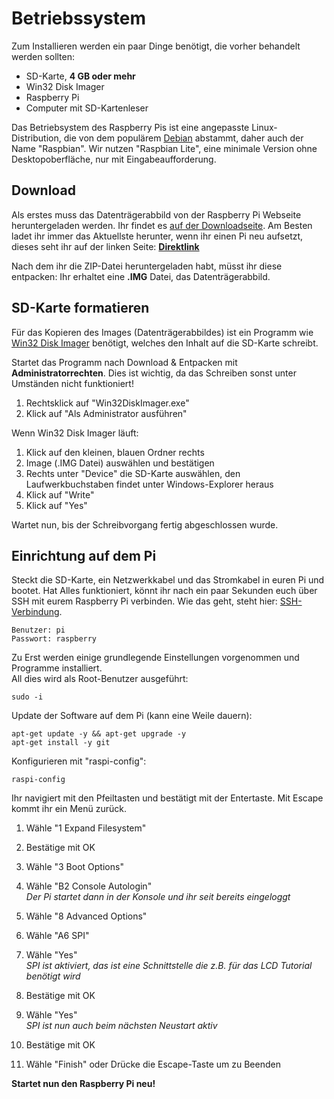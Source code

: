 # Betriebssystem

Zum Installieren werden ein paar Dinge benötigt, die vorher behandelt werden
sollten:

* SD-Karte, __4 GB oder mehr__
* Win32 Disk Imager
* Raspberry Pi
* Computer mit SD-Kartenleser

Das Betriebsystem des Raspberry Pis ist eine angepasste Linux-Distribution, die von dem
populärem [Debian](https://www.debian.org) abstammt, daher auch der Name "Raspbian".
Wir nutzen "Raspbian Lite", eine minimale Version ohne Desktopoberfläche, nur mit
Eingabeaufforderung.

## Download

Als erstes muss das Datenträgerabbild von der Raspberry Pi Webseite heruntergeladen werden.
Ihr findet es [auf der Downloadseite](https://www.raspberrypi.org/downloads/raspbian/).
Am Besten ladet ihr immer das Aktuellste herunter, wenn ihr einen Pi neu aufsetzt, dieses
seht ihr auf der linken Seite:
__[Direktlink](https://downloads.raspberrypi.org/raspbian_lite_latest)__

Nach dem ihr die ZIP-Datei heruntergeladen habt, müsst ihr diese entpacken: Ihr erhaltet
eine __.IMG__ Datei, das Datenträgerabbild.

## SD-Karte formatieren

Für das Kopieren des Images (Datenträgerabbildes) ist ein Programm wie
[Win32 Disk Imager](http://sourceforge.net/projects/win32diskimager/files/Archive/Win32DiskImager-0.9.5-binary.zip/download)
benötigt, welches den Inhalt auf die SD-Karte schreibt.

Startet das Programm nach Download & Entpacken mit __Administratorrechten__. Dies ist
wichtig, da das Schreiben sonst unter Umständen nicht funktioniert!

1. Rechtsklick auf "Win32DiskImager.exe"
2. Klick auf "Als Administrator ausführen"

Wenn Win32 Disk Imager läuft:

1. Klick auf den kleinen, blauen Ordner rechts
2. Image (.IMG Datei) auswählen und bestätigen
3. Rechts unter "Device" die SD-Karte auswählen,
   den Laufwerkbuchstaben findet unter Windows-Explorer heraus
4. Klick auf "Write"
5. Klick auf "Yes"

Wartet nun, bis der Schreibvorgang fertig abgeschlossen wurde.

## Einrichtung auf dem Pi

Steckt die SD-Karte, ein Netzwerkkabel und das Stromkabel in euren Pi und bootet.
Hat Alles funktioniert, könnt ihr nach ein paar Sekunden euch über SSH mit eurem
Raspberry Pi verbinden. Wie das geht, steht hier: [SSH-Verbindung](introduction/ssh.html).

```
Benutzer: pi
Passwort: raspberry
```

Zu Erst werden einige grundlegende Einstellungen vorgenommen und Programme installiert.  
All dies wird als Root-Benutzer ausgeführt:
```
sudo -i
```

Update der Software auf dem Pi (kann eine Weile dauern):
```
apt-get update -y && apt-get upgrade -y
apt-get install -y git
```

Konfigurieren mit "raspi-config":
```
raspi-config
```

Ihr navigiert mit den Pfeiltasten und bestätigt mit der Entertaste. Mit Escape
kommt ihr ein Menü zurück.

1. Wähle "1 Expand Filesystem"
2. Bestätige mit OK


1. Wähle "3 Boot Options"
2. Wähle "B2 Console Autologin"  
   _Der Pi startet dann in der Konsole und ihr seit bereits eingeloggt_


1. Wähle "8 Advanced Options"
2. Wähle "A6 SPI"
3. Wähle "Yes"  
   _SPI ist aktiviert, das ist eine Schnittstelle die z.B. für das LCD Tutorial
   benötigt wird_
4. Bestätige mit OK
5. Wähle "Yes"  
   _SPI ist nun auch beim nächsten Neustart aktiv_
6. Bestätige mit OK
7. Wähle "Finish" oder Drücke die Escape-Taste um zu Beenden

__Startet nun den Raspberry Pi neu!__
